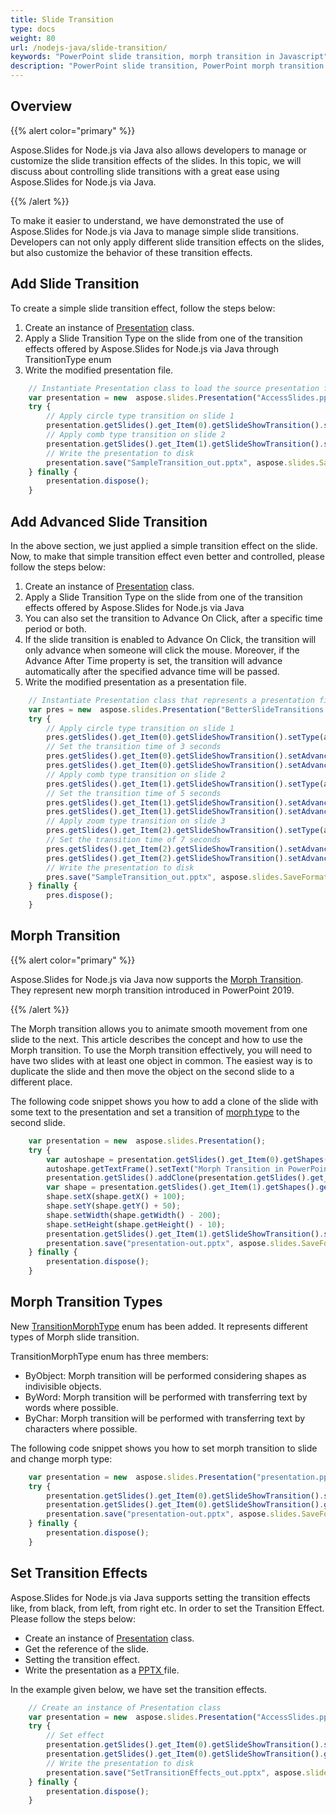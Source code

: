 ```yaml
---
title: Slide Transition
type: docs
weight: 80
url: /nodejs-java/slide-transition/
keywords: "PowerPoint slide transition, morph transition in Javascript"
description: "PowerPoint slide transition, PowerPoint morph transition in Javascript"
---
```



## **Overview**
{{% alert color="primary" %}} 

Aspose.Slides for Node.js via Java also allows developers to manage or customize the slide transition effects of the slides. In this topic, we will discuss about controlling slide transitions with a great ease using Aspose.Slides for Node.js via Java.

{{% /alert %}} 

To make it easier to understand, we have demonstrated the use of Aspose.Slides for Node.js via Java to manage simple slide transitions. Developers can not only apply different slide transition effects on the slides, but also customize the behavior of these transition effects.

## **Add Slide Transition**
To create a simple slide transition effect, follow the steps below:

1. Create an instance of [Presentation](https://reference.aspose.com/slides/nodejs-java/aspose.slides/presentation) class.
1. Apply a Slide Transition Type on the slide from one of the transition effects offered by Aspose.Slides for Node.js via Java through TransitionType enum
1. Write the modified presentation file.

```javascript
    // Instantiate Presentation class to load the source presentation file
    var presentation = new  aspose.slides.Presentation("AccessSlides.pptx");
    try {
        // Apply circle type transition on slide 1
        presentation.getSlides().get_Item(0).getSlideShowTransition().setType(aspose.slides.TransitionType.Circle);
        // Apply comb type transition on slide 2
        presentation.getSlides().get_Item(1).getSlideShowTransition().setType(aspose.slides.TransitionType.Comb);
        // Write the presentation to disk
        presentation.save("SampleTransition_out.pptx", aspose.slides.SaveFormat.Pptx);
    } finally {
        presentation.dispose();
    }
```

## **Add Advanced Slide Transition**
In the above section, we just applied a simple transition effect on the slide. Now, to make that simple transition effect even better and controlled, please follow the steps below:

1. Create an instance of [Presentation](https://reference.aspose.com/slides/nodejs-java/aspose.slides/presentation) class.
1. Apply a Slide Transition Type on the slide from one of the transition effects offered by Aspose.Slides for Node.js via Java
1. You can also set the transition to Advance On Click, after a specific time period or both.
1. If the slide transition is enabled to Advance On Click, the transition will only advance when someone will click the mouse. Moreover, if the Advance After Time property is set, the transition will advance automatically after the specified advance time will be passed.
1. Write the modified presentation as a presentation file.

```javascript
    // Instantiate Presentation class that represents a presentation file
    var pres = new  aspose.slides.Presentation("BetterSlideTransitions.pptx");
    try {
        // Apply circle type transition on slide 1
        pres.getSlides().get_Item(0).getSlideShowTransition().setType(aspose.slides.TransitionType.Circle);
        // Set the transition time of 3 seconds
        pres.getSlides().get_Item(0).getSlideShowTransition().setAdvanceOnClick(true);
        pres.getSlides().get_Item(0).getSlideShowTransition().setAdvanceAfterTime(3000);
        // Apply comb type transition on slide 2
        pres.getSlides().get_Item(1).getSlideShowTransition().setType(aspose.slides.TransitionType.Comb);
        // Set the transition time of 5 seconds
        pres.getSlides().get_Item(1).getSlideShowTransition().setAdvanceOnClick(true);
        pres.getSlides().get_Item(1).getSlideShowTransition().setAdvanceAfterTime(5000);
        // Apply zoom type transition on slide 3
        pres.getSlides().get_Item(2).getSlideShowTransition().setType(aspose.slides.TransitionType.Zoom);
        // Set the transition time of 7 seconds
        pres.getSlides().get_Item(2).getSlideShowTransition().setAdvanceOnClick(true);
        pres.getSlides().get_Item(2).getSlideShowTransition().setAdvanceAfterTime(7000);
        // Write the presentation to disk
        pres.save("SampleTransition_out.pptx", aspose.slides.SaveFormat.Pptx);
    } finally {
        pres.dispose();
    }
```

## **Morph Transition**
{{% alert color="primary" %}} 

Aspose.Slides for Node.js via Java now supports the [Morph Transition](https://reference.aspose.com/slides/nodejs-java/aspose.slides/IMorphTransition). They represent new morph transition introduced in PowerPoint 2019.

{{% /alert %}} 

The Morph transition allows you to animate smooth movement from one slide to the next. This article describes the concept and how to use the Morph transition. To use the Morph transition effectively, you will need to have two slides with at least one object in common. The easiest way is to duplicate the slide and then move the object on the second slide to a different place.

The following code snippet shows you how to add a clone of the slide with some text to the presentation and set a transition of [morph type](https://reference.aspose.com/slides/nodejs-java/aspose.slides/TransitionType) to the second slide.

```javascript
    var presentation = new  aspose.slides.Presentation();
    try {
        var autoshape = presentation.getSlides().get_Item(0).getShapes().addAutoShape(aspose.slides.ShapeType.Rectangle, 100, 100, 400, 100);
        autoshape.getTextFrame().setText("Morph Transition in PowerPoint Presentations");
        presentation.getSlides().addClone(presentation.getSlides().get_Item(0));
        var shape = presentation.getSlides().get_Item(1).getShapes().get_Item(0);
        shape.setX(shape.getX() + 100);
        shape.setY(shape.getY() + 50);
        shape.setWidth(shape.getWidth() - 200);
        shape.setHeight(shape.getHeight() - 10);
        presentation.getSlides().get_Item(1).getSlideShowTransition().setType(aspose.slides.TransitionType.Morph);
        presentation.save("presentation-out.pptx", aspose.slides.SaveFormat.Pptx);
    } finally {
        presentation.dispose();
    }
```

## **Morph Transition Types**
New [TransitionMorphType](https://reference.aspose.com/slides/nodejs-java/aspose.slides/TransitionMorphType) enum has been added. It represents different types of Morph slide transition.

TransitionMorphType enum has three members:

- ByObject: Morph transition will be performed considering shapes as indivisible objects.
- ByWord: Morph transition will be performed with transferring text by words where possible.
- ByChar: Morph transition will be performed with transferring text by characters where possible.

The following code snippet shows you how to set morph transition to slide and change morph type:

```javascript
    var presentation = new  aspose.slides.Presentation("presentation.pptx");
    try {
        presentation.getSlides().get_Item(0).getSlideShowTransition().setType(aspose.slides.TransitionType.Morph);
        presentation.getSlides().get_Item(0).getSlideShowTransition().getValue().setMorphType(aspose.slides.TransitionMorphType.ByWord);
        presentation.save("presentation-out.pptx", aspose.slides.SaveFormat.Pptx);
    } finally {
        presentation.dispose();
    }
```

## **Set Transition Effects**
Aspose.Slides for Node.js via Java supports setting the transition effects like, from black, from left, from right etc. In order to set the Transition Effect. Please follow the steps below:

- Create an instance of [Presentation](https://reference.aspose.com/slides/nodejs-java/aspose.slides/Presentation) class.
- Get the reference of the slide.
- Setting the transition effect.
- Write the presentation as a [PPTX ](https://docs.fileformat.com/presentation/pptx/)file.

In the example given below, we have set the transition effects.

```javascript
    // Create an instance of Presentation class
    var presentation = new  aspose.slides.Presentation("AccessSlides.pptx");
    try {
        // Set effect
        presentation.getSlides().get_Item(0).getSlideShowTransition().setType(aspose.slides.TransitionType.Cut);
        presentation.getSlides().get_Item(0).getSlideShowTransition().getValue().setFromBlack(true);
        // Write the presentation to disk
        presentation.save("SetTransitionEffects_out.pptx", aspose.slides.SaveFormat.Pptx);
    } finally {
        presentation.dispose();
    }
```
